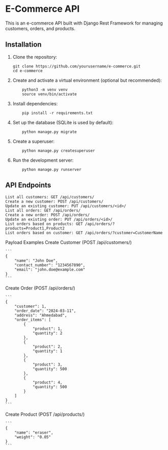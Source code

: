# E-Commerce API

This is an e-commerce API built with Django Rest Framework for managing customers, orders, and products.

## Installation

1. Clone the repository:
    ```
    git clone https://github.com/yourusername/e-commerce.git
    cd e-commerce
    ```
2. Create and activate a virtual environment (optional but recommended):
    ```
        python3 -m venv venv
        source venv/bin/activate
    ```
3. Install dependencies:
    ```
        pip install -r requirements.txt
    ```
4. Set up the database (SQLite is used by default):
    ```
        python manage.py migrate
    ```
5. Create a superuser:
    ```
        python manage.py createsuperuser
    ```
6. Run the development server:
    ```
        python manage.py runserver
    ```

## API Endpoints

    List all customers: GET /api/customers/
    Create a new customer: POST /api/customers/
    Update an existing customer: PUT /api/customers/<id>/
    List all orders: GET /api/orders/
    Create a new order: POST /api/orders/
    Update an existing order: PUT /api/orders/<id>/
    List orders based on products: GET /api/orders/?products=Product1,Product2
    List orders based on customer: GET /api/orders/?customer=CustomerName

Payload Examples
    Create Customer (POST /api/customers/)
    
    ```
    {
        "name": "John Doe",
        "contact_number": "1234567890",
        "email": "john.doe@example.com"
    }
    ```

Create Order (POST /api/orders/)

    ```
    {
        "customer": 1,
        "order_date": "2024-03-11",
        "address": "Ahmedabad",
        "order_items": [
            {
                "product": 1,
                "quantity": 2
            },
            {
                "product": 2,
                "quantity": 1
            },
            {
                "product": 3,
                "quantity": 500
            },
            {
                "product": 4,
                "quantity": 500
            }
        ]
    }
    ```

Create Product (POST /api/products/)

    ```
    {
        "name": "eraser",
        "weight": "0.05"
    }
    ```